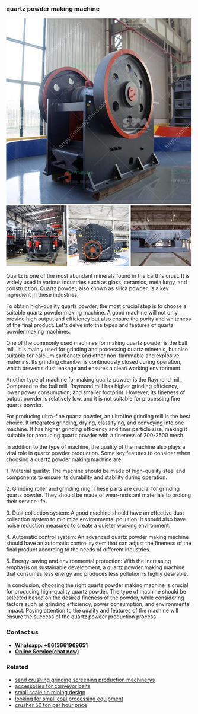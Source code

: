 <h3>quartz powder making machine</h3><img src='1708408498.jpg' alt=''><p>Quartz is one of the most abundant minerals found in the Earth's crust. It is widely used in various industries such as glass, ceramics, metallurgy, and construction. Quartz powder, also known as silica powder, is a key ingredient in these industries.</p><p>To obtain high-quality quartz powder, the most crucial step is to choose a suitable quartz powder making machine. A good machine will not only provide high output and efficiency but also ensure the purity and whiteness of the final product. Let's delve into the types and features of quartz powder making machines.</p><p>One of the commonly used machines for making quartz powder is the ball mill. It is mainly used for grinding and processing quartz minerals, but also suitable for calcium carbonate and other non-flammable and explosive materials. Its grinding chamber is continuously closed during operation, which prevents dust leakage and ensures a clean working environment.</p><p>Another type of machine for making quartz powder is the Raymond mill. Compared to the ball mill, Raymond mill has higher grinding efficiency, lower power consumption, and smaller footprint. However, its fineness of output powder is relatively low, and it is not suitable for processing fine quartz powder.</p><p>For producing ultra-fine quartz powder, an ultrafine grinding mill is the best choice. It integrates grinding, drying, classifying, and conveying into one machine. It has higher grinding efficiency and finer particle size, making it suitable for producing quartz powder with a fineness of 200-2500 mesh.</p><p>In addition to the type of machine, the quality of the machine also plays a vital role in quartz powder production. Some key features to consider when choosing a quartz powder making machine are:</p><p>1. Material quality: The machine should be made of high-quality steel and components to ensure its durability and stability during operation.</p><p>2. Grinding roller and grinding ring: These parts are crucial for grinding quartz powder. They should be made of wear-resistant materials to prolong their service life.</p><p>3. Dust collection system: A good machine should have an effective dust collection system to minimize environmental pollution. It should also have noise reduction measures to create a quieter working environment.</p><p>4. Automatic control system: An advanced quartz powder making machine should have an automatic control system that can adjust the fineness of the final product according to the needs of different industries.</p><p>5. Energy-saving and environmental protection: With the increasing emphasis on sustainable development, a quartz powder making machine that consumes less energy and produces less pollution is highly desirable.</p><p>In conclusion, choosing the right quartz powder making machine is crucial for producing high-quality quartz powder. The type of machine should be selected based on the desired fineness of the powder, while considering factors such as grinding efficiency, power consumption, and environmental impact. Paying attention to the quality and features of the machine will ensure the success of the quartz powder production process.</p><h3>Contact us</h3><ul><li><strong>Whatsapp:&nbsp;<a href="https://wa.me/8613661969651">+8613661969651</a></strong></li><li><a href="https://swt.shibang-china.com/?git&amp;zhl&amp;quartz powder making machine"><strong>Online Service(chat now)</strong></a></li></ul><h3>Related</h3><ul><li><a href='sand crushing grinding screening production machinerys.md'>sand crushing grinding screening production machinerys</a></li><li><a href='accessories for conveyor belts.md'>accessories for conveyor belts</a></li><li><a href='small scale tin mining design.md'>small scale tin mining design</a></li><li><a href='looking for small coal processing equipment.md'>looking for small coal processing equipment</a></li><li><a href='crusher 50 ton per hour price.md'>crusher 50 ton per hour price</a></li></ul>